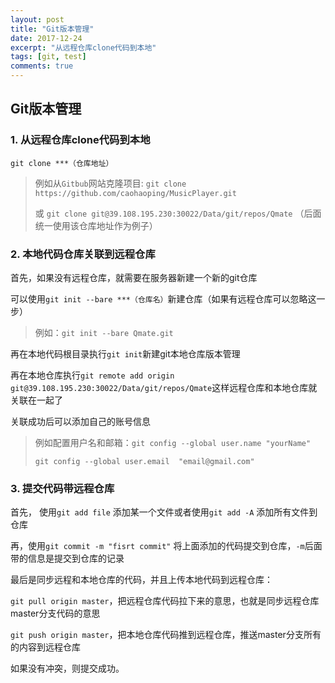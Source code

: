 ```yaml
---
layout: post
title: "Git版本管理"
date: 2017-12-24
excerpt: "从远程仓库clone代码到本地"
tags: [git, test]
comments: true
---
```

## Git版本管理
 
### 1. 从远程仓库clone代码到本地

`git clone ***（仓库地址）` 

>例如从`Gitbub`网站克隆项目: `git clone https://github.com/caohaoping/MusicPlayer.git` 
>
>或 `git clone git@39.108.195.230:30022/Data/git/repos/Qmate`
>（后面统一使用该仓库地址作为例子）

### 2. 本地代码仓库关联到远程仓库

首先，如果没有远程仓库，就需要在服务器新建一个新的git仓库

可以使用`git init --bare ***（仓库名）`新建仓库（如果有远程仓库可以忽略这一步）

>例如：`git init --bare Qmate.git`

再在本地代码根目录执行`git init`新建git本地仓库版本管理

再在本地仓库执行`git remote add origin git@39.108.195.230:30022/Data/git/repos/Qmate`这样远程仓库和本地仓库就关联在一起了

关联成功后可以添加自己的账号信息
>例如配置用户名和邮箱：`git config --global user.name "yourName"`
>
>`git config --global user.email  "email@gmail.com"`

### 3. 提交代码带远程仓库

首先， 使用`git add file` 添加某一个文件或者使用`git add -A` 添加所有文件到仓库

再，使用`git commit -m "fisrt commit"` 将上面添加的代码提交到仓库，`-m`后面带的信息是提交到仓库的记录

最后是同步远程和本地仓库的代码，并且上传本地代码到远程仓库：

`git pull origin master`，把远程仓库代码拉下来的意思，也就是同步远程仓库master分支代码的意思

`git push origin master`，把本地仓库代码推到远程仓库，推送master分支所有的内容到远程仓库

如果没有冲突，则提交成功。